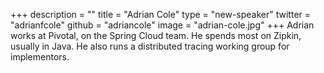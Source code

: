 +++
description = ""
title = "Adrian Cole"
type = "new-speaker"
twitter = "adrianfcole"
github = "adriancole"
image = "adrian-cole.jpg"
+++
Adrian works at Pivotal, on the Spring Cloud team. He spends most on Zipkin, usually in Java. He also runs a distributed tracing working group for implementors.